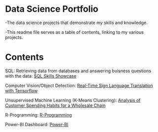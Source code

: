 # Data Science Portfolio
-The data science projects that demonstrate my skills and knowledge.

-This readme file serves as a table of contents, linking to my various projects.

# Contents
SQL: Retrieving data from databases and answering buisness questions with the data: [SQL Skills Showcase](https://github.com/Christopher-DSA/SQL-Project)

Computer Vision/Object Detection: [Real-Time Sign Language Translation with Tensorflow](https://github.com/Christopher-DSA/Sign-Language-Detection-Computer-Vision)

Unsupervised Machine Learning (K-Means Clustering): [Analysis of Customer Spending Habits for a Wholesale Chain](https://github.com/Christopher-DSA/Unsupervised-Learning-Project)

R-Programming: [R-Programming](https://github.com/Christopher-DSA/R_Programming/tree/main)

Power-BI Dashboard: [Power-BI](https://github.com/Christopher-DSA/Power-BI/blob/main/DataSurveyBreakDownDashboard.pdf)
